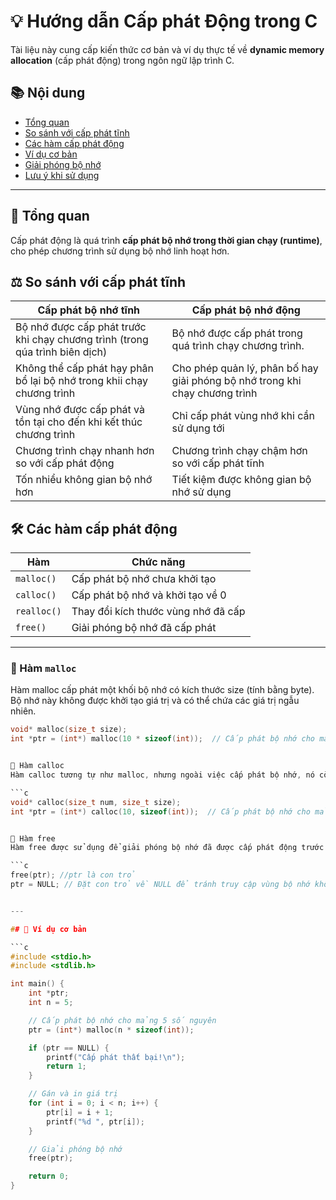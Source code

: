 # 💡 Hướng dẫn Cấp phát Động trong C

Tài liệu này cung cấp kiến thức cơ bản và ví dụ thực tế về **dynamic memory allocation** (cấp phát động) trong ngôn ngữ lập trình C.

## 📚 Nội dung

- [Tổng quan](#tổng-quan)
- [So sánh với cấp phát tĩnh](#So-sánh-cấp-phát-tĩnh)
- [Các hàm cấp phát động](#các-hàm-cấp-phát-động)
- [Ví dụ cơ bản](#ví-dụ-cơ-bản)
- [Giải phóng bộ nhớ](#giải-phóng-bộ-nhớ)
- [Lưu ý khi sử dụng](#lưu-ý-khi-sử-dụng)

---

## 🧠 Tổng quan

Cấp phát động là quá trình **cấp phát bộ nhớ trong thời gian chạy (runtime)**, cho phép chương trình sử dụng bộ nhớ linh hoạt hơn.

## ⚖️ So sánh với cấp phát tĩnh
| Cấp phát bộ nhớ tĩnh| Cấp phát bộ nhớ động|
|---------------------|---------------------|
|Bộ nhớ được cấp phát trước khi chạy  chương trình (trong qúa trình biên dịch)| Bộ nhớ được cấp phát trong quá trình chạy chương trình.|
|Không thể cấp phát hạy phân bổ lại bộ nhớ trong khii chạy chương trình| Cho phép quản lý, phân bố hay giải phóng bộ nhớ trong khi chạy chương trình|
|Vùng nhớ được cấp phát và tồn tại cho đến khi kết thúc chương trình| Chỉ cấp phát vùng nhớ khi cần sử dụng tới|
|Chương trình chạy nhanh hơn so với cấp phát động| Chương trình chạy chậm hơn so với cấp phát tĩnh|
|Tốn nhiểu không gian bộ nhớ hơn | Tiết kiệm được không gian bộ nhớ sử dụng|


## 🛠️ Các hàm cấp phát động

| Hàm     | Chức năng                              |
|---------|----------------------------------------|
| `malloc()` | Cấp phát bộ nhớ chưa khởi tạo       |
| `calloc()` | Cấp phát bộ nhớ và khởi tạo về 0     |
| `realloc()`| Thay đổi kích thước vùng nhớ đã cấp |
| `free()`   | Giải phóng bộ nhớ đã cấp phát       |

---

### 📌 Hàm `malloc`
Hàm malloc cấp phát một khối bộ nhớ có kích thước size (tính bằng byte). Bộ nhớ này không được khởi tạo giá trị và có thể chứa các giá trị ngẫu nhiên.

```c
void* malloc(size_t size);
int *ptr = (int*) malloc(10 * sizeof(int));  // Cấp phát bộ nhớ cho mảng 10 phần tử kiểu int


📌 Hàm calloc
Hàm calloc tương tự như malloc, nhưng ngoài việc cấp phát bộ nhớ, nó còn khởi tạo tất cả các ô nhớ đã cấp phát về giá trị 0.

```c
void* calloc(size_t num, size_t size);
int *ptr = (int*) calloc(10, sizeof(int));  // Cấp phát bộ nhớ cho mảng 10 phần tử kiểu int và khởi tạo về 0


📌 Hàm free
Hàm free được sử dụng để giải phóng bộ nhớ đã được cấp phát động trước đó. Sau khi gọi free, con trỏ ptr không còn trỏ tới vùng bộ nhớ hợp lệ nữa, vì vậy cần phải đảm bảo không sử dụng lại con trỏ đó mà không cấp phát lại bộ nhớ.

```c
free(ptr); //ptr là con trỏ
ptr = NULL; // Đặt con trỏ về NULL để tránh truy cập vùng bộ nhớ không hợp lệ


---

## 📌 Ví dụ cơ bản

```c
#include <stdio.h>
#include <stdlib.h>

int main() {
    int *ptr;
    int n = 5;

    // Cấp phát bộ nhớ cho mảng 5 số nguyên
    ptr = (int*) malloc(n * sizeof(int));

    if (ptr == NULL) {
        printf("Cấp phát thất bại!\n");
        return 1;
    }

    // Gán và in giá trị
    for (int i = 0; i < n; i++) {
        ptr[i] = i + 1;
        printf("%d ", ptr[i]);
    }

    // Giải phóng bộ nhớ
    free(ptr);

    return 0;
}

